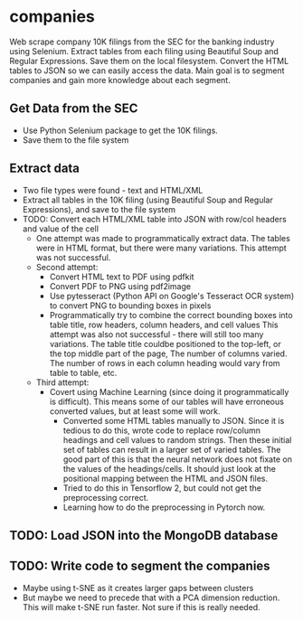 # companies
Web scrape company 10K filings from the SEC for the banking industry using Selenium. Extract tables from each filing using Beautiful Soup and Regular Expressions. Save them on the local filesystem. Convert the HTML tables to JSON so we can easily access the data. Main goal is to segment companies and gain more knowledge about each segment.

## Get Data from the SEC
  - Use Python Selenium package to get the 10K filings.
  - Save them to the file system

## Extract data
  - Two file types were found - text and HTML/XML
  - Extract all tables in the 10K filing (using Beautiful Soup and Regular Expressions), and save to the file system
  - TODO: Convert each HTML/XML table into JSON with row/col headers and value of the cell
    - One attempt was made to programmatically extract data. The tables were in HTML format, but there were many variations. This attempt was not successful.
    - Second attempt:
      - Convert HTML text to PDF using pdfkit
      - Convert PDF to PNG using pdf2image
      - Use pytesseract (Python API on Google's Tesseract OCR system) to convert PNG to bounding boxes in pixels
      - Programmatically try to combine the correct bounding boxes into table title, row headers, column headers, and cell values
      This attempt was also not successful - there will still too many variations. The table title couldbe positioned to the top-left, or the top middle part of the page, The number of columns varied. The number of rows in each column heading would vary from table to table, etc.
    - Third attempt:
      - Covert using Machine Learning (since doing it programmatically is difficult). This means some of our tables will have erroneous converted values, but at least some will work.
        - Converted some HTML tables manually to JSON. Since it is tedious to do this, wrote code to replace row/column headings and cell values to random strings. Then these initial set of tables can result in a larger set of varied tables. The good part of this is that the neural network does not fixate on the values of the headings/cells. It should just look at the positional mapping between the HTML and JSON files.
        - Tried to do this in Tensorflow 2, but could not get the preprocessing correct.
        - Learning how to do the preprocessing in Pytorch now.
  
## TODO: Load JSON into the MongoDB database
## TODO: Write code to segment the companies
  - Maybe using t-SNE as it creates larger gaps between clusters
  - But maybe we need to precede that with a PCA dimension reduction. This will make t-SNE run faster. Not sure if this is really needed.
